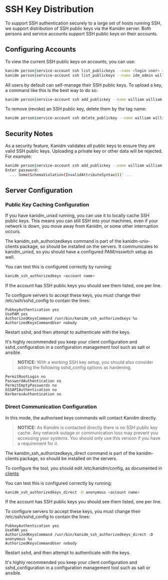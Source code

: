 # SSH Key Distribution

To support SSH authentication securely to a large set of hosts running SSH, we support distribution
of SSH public keys via the Kanidm server. Both persons and service accounts support SSH public keys
on their accounts.

## Configuring Accounts

To view the current SSH public keys on accounts, you can use:

```bash
kanidm person|service-account ssh list_publickeys --name <login user> <account to view>
kanidm person|service-account ssh list_publickeys --name idm_admin william
```

All users by default can self-manage their SSH public keys. To upload a key, a command like this is
the best way to do so:

```bash
kanidm person|service-account ssh add_publickey --name william william 'test-key' "`cat ~/.ssh/id_rsa.pub`"
```

To remove (revoke) an SSH public key, delete them by the tag name:

```bash
kanidm person|service-account ssh delete_publickey --name william william 'test-key'
```

## Security Notes

As a security feature, Kanidm validates _all_ public keys to ensure they are valid SSH public keys.
Uploading a private key or other data will be rejected. For example:

```bash
kanidm person|service-account ssh add_publickey --name william william 'test-key' "invalid"
Enter password:
  ... Some(SchemaViolation(InvalidAttributeSyntax)))' ...
```

## Server Configuration

### Public Key Caching Configuration

If you have kanidm_unixd running, you can use it to locally cache SSH public keys. This means you
can still SSH into your machines, even if your network is down, you move away from Kanidm, or some
other interruption occurs.

The kanidm_ssh_authorizedkeys command is part of the kanidm-unix-clients package, so should be
installed on the servers. It communicates to kanidm_unixd, so you should have a configured
PAM/nsswitch setup as well.

You can test this is configured correctly by running:

```bash
kanidm_ssh_authorizedkeys <account name>
```

If the account has SSH public keys you should see them listed, one per line.

To configure servers to accept these keys, you must change their /etc/ssh/sshd_config to contain the
lines:

```
PubkeyAuthentication yes
UsePAM yes
AuthorizedKeysCommand /usr/bin/kanidm_ssh_authorizedkeys %u
AuthorizedKeysCommandUser nobody
```

Restart sshd, and then attempt to authenticate with the keys.

It's highly recommended you keep your client configuration and sshd_configuration in a configuration
management tool such as salt or ansible.

> **NOTICE:** With a working SSH key setup, you should also consider adding the following
> sshd_config options as hardening.

```
PermitRootLogin no
PasswordAuthentication no
PermitEmptyPasswords no
GSSAPIAuthentication no
KerberosAuthentication no
```

### Direct Communication Configuration

In this mode, the authorised keys commands will contact Kanidm directly.

> **NOTICE:** As Kanidm is contacted directly there is no SSH public key cache. Any network outage
> or communication loss may prevent you accessing your systems. You should only use this version if
> you have a requirement for it.

The kanidm_ssh_authorizedkeys_direct command is part of the kanidm-clients package, so should be
installed on the servers.

To configure the tool, you should edit /etc/kanidm/config, as documented in
[clients](./client_tools.md)

You can test this is configured correctly by running:

```bash
kanidm_ssh_authorizedkeys_direct -D anonymous <account name>
```

If the account has SSH public keys you should see them listed, one per line.

To configure servers to accept these keys, you must change their /etc/ssh/sshd_config to contain the
lines:

```
PubkeyAuthentication yes
UsePAM yes
AuthorizedKeysCommand /usr/bin/kanidm_ssh_authorizedkeys_direct -D anonymous %u
AuthorizedKeysCommandUser nobody
```

Restart sshd, and then attempt to authenticate with the keys.

It's highly recommended you keep your client configuration and sshd_configuration in a configuration
management tool such as salt or ansible.
